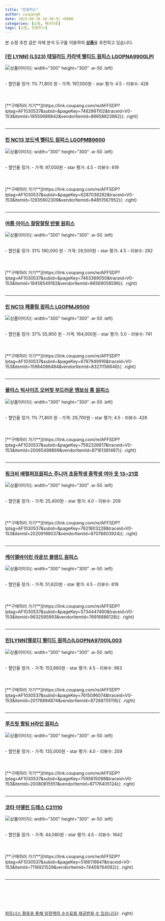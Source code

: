 ```yaml
---
title: "린원피스"
author: coupang6
date: 2023-09-16 18:38:51 +0800
categories: [쇼핑, 패션의류]
tags: [쇼핑, 린원피스]
---
```


본 쇼핑 추천 글은 자체 분석 도구를 이용하여 [**상품**](https://link.coupang.com/a/bao1ui)을 추천하고 있습니다.

### [[린 LYNN] (L523) 테일러드 카라넥 벨티드 원피스 LGOPNA9900LPI](https://link.coupang.com/re/AFFSDP?lptag=AF1030537&subid=&pageKey=7482961102&traceid=V0-153&itemId=19550686842&vendorItemId=86658823862)

![상품이미지](https://thumbnail8.coupangcdn.com/thumbnails/remote/230x230ex/image/vendor_inventory/6249/11f36eb178cfd70601dd1033d7eaec14241463b424a536bccaa237823c99.jpg){: width="300" height="300" .w-50 .left}


<br>
- 할인율 정가: 1%  71,800   원
- 가격: 197,000원
- star 평가: 4.5
- 리뷰수: 428
<br>
<br>
<br>
<br>
[**구매하러 가기**](https://link.coupang.com/re/AFFSDP?lptag=AF1030537&subid=&pageKey=7482961102&traceid=V0-153&itemId=19550686842&vendorItemId=86658823862){: .right}
<br>
<br>

---

### [린 NC13 보드넥 벨티드 원피스 LGOPMB9600](https://link.coupang.com/re/AFFSDP?lptag=AF1030537&subid=&pageKey=6287038292&traceid=V0-153&itemId=12935602309&vendorItemId=84851567952)

![상품이미지](https://thumbnail7.coupangcdn.com/thumbnails/remote/230x230ex/image/vendor_inventory/e07a/0c7a554405a80c596f05019ac2ae0f0d047fce5463865020281d9ceb499f.jpg){: width="300" height="300" .w-50 .left}


<br>
- 할인율 정가: 
- 가격: 97,000원
- star 평가: 4.5
- 리뷰수: 619
<br>
<br>
<br>
<br>
[**구매하러 가기**](https://link.coupang.com/re/AFFSDP?lptag=AF1030537&subid=&pageKey=6287038292&traceid=V0-153&itemId=12935602309&vendorItemId=84851567952){: .right}
<br>
<br>

---

### [여름 아이스 찰랑찰랑 반팔 원피스](https://link.coupang.com/re/AFFSDP?lptag=AF1030537&subid=&pageKey=7463369050&traceid=V0-153&itemId=19458549162&vendorItemId=86569058596)

![상품이미지](https://thumbnail10.coupangcdn.com/thumbnails/remote/230x230ex/image/vendor_inventory/c496/e38db678bdc73f46b3c5939df495cbb4a7b87248fd0e51628e1d6ec53605.png){: width="300" height="300" .w-50 .left}


<br>
- 할인율 정가: 31%  190,000   원
- 가격: 29,500원
- star 평가: 4.5
- 리뷰수: 282
<br>
<br>
<br>
<br>
[**구매하러 가기**](https://link.coupang.com/re/AFFSDP?lptag=AF1030537&subid=&pageKey=7463369050&traceid=V0-153&itemId=19458549162&vendorItemId=86569058596){: .right}
<br>
<br>

---

### [린 NC13 페플럼 원피스 LGOPMJ9500](https://link.coupang.com/re/AFFSDP?lptag=AF1030537&subid=&pageKey=6787949916&traceid=V0-153&itemId=15984086484&vendorItemId=83211156646)

![상품이미지](https://thumbnail8.coupangcdn.com/thumbnails/remote/230x230ex/image/vendor_inventory/2a98/fbf7f782de03a0a0a0da730b6f7f4d5ee4b195f3d3706f1ab12be538c4c5.jpg){: width="300" height="300" .w-50 .left}


<br>
- 할인율 정가: 37%  55,900   원
- 가격: 164,000원
- star 평가: 5.0
- 리뷰수: 741
<br>
<br>
<br>
<br>
[**구매하러 가기**](https://link.coupang.com/re/AFFSDP?lptag=AF1030537&subid=&pageKey=6787949916&traceid=V0-153&itemId=15984086484&vendorItemId=83211156646){: .right}
<br>
<br>

---

### [몰리스 빅사이즈 오버핏 부드러운 엠보싱 롱 원피스](https://link.coupang.com/re/AFFSDP?lptag=AF1030537&subid=&pageKey=7592326817&traceid=V0-153&itemId=20065498869&vendorItemId=87161381487)

![상품이미지](https://thumbnail8.coupangcdn.com/thumbnails/remote/230x230ex/image/vendor_inventory/a827/f31aa972017452b6d1799260be5736c144ce8326b12033db9e2167aab96d.jpg){: width="300" height="300" .w-50 .left}


<br>
- 할인율 정가: 1%  71,800   원
- 가격: 29,700원
- star 평가: 4.5
- 리뷰수: 428
<br>
<br>
<br>
<br>
[**구매하러 가기**](https://link.coupang.com/re/AFFSDP?lptag=AF1030537&subid=&pageKey=7592326817&traceid=V0-153&itemId=20065498869&vendorItemId=87161381487){: .right}
<br>
<br>

---

### [핑크비 배럴퍼프원피스 주니어 초등학생 중학생 여아 옷 13~21호](https://link.coupang.com/re/AFFSDP?lptag=AF1030537&subid=&pageKey=7621803228&traceid=V0-153&itemId=20209198037&vendorItemId=87076803924)

![상품이미지](https://thumbnail10.coupangcdn.com/thumbnails/remote/230x230ex/image/vendor_inventory/4588/b1dfd14610c24a918e95367a924f74cb05f3e6c86db31cb609d8016aee11.jpg){: width="300" height="300" .w-50 .left}


<br>
- 할인율 정가: 
- 가격: 25,400원
- star 평가: 4.0
- 리뷰수: 209
<br>
<br>
<br>
<br>
[**구매하러 가기**](https://link.coupang.com/re/AFFSDP?lptag=AF1030537&subid=&pageKey=7621803228&traceid=V0-153&itemId=20209198037&vendorItemId=87076803924){: .right}
<br>
<br>

---

### [케이엘바이린 라운브 블렌드 원피스](https://link.coupang.com/re/AFFSDP?lptag=AF1030537&subid=&pageKey=5734447460&traceid=V0-153&itemId=9632595993&vendorItemId=76916886128)

![상품이미지](https://thumbnail9.coupangcdn.com/thumbnails/remote/230x230ex/image/retail/images/2021/06/25/11/8/40260afb-eabb-4004-ba30-1c25b234df8a.jpg){: width="300" height="300" .w-50 .left}


<br>
- 할인율 정가: 
- 가격: 51,620원
- star 평가: 4.5
- 리뷰수: 619
<br>
<br>
<br>
<br>
[**구매하러 가기**](https://link.coupang.com/re/AFFSDP?lptag=AF1030537&subid=&pageKey=5734447460&traceid=V0-153&itemId=9632595993&vendorItemId=76916886128){: .right}
<br>
<br>

---

### [린[LYNN]엘로디 벨티드 원피스(LGOPNA9700)L003](https://link.coupang.com/re/AFFSDP?lptag=AF1030537&subid=&pageKey=7615096074&traceid=V0-153&itemId=20176894874&vendorItemId=87268755116)

![상품이미지](https://thumbnail8.coupangcdn.com/thumbnails/remote/230x230ex/image/vendor_inventory/8b67/c38b87665d5cc33f5294e4b07bcdea229a7fc12841909857899a4c44affd.jpg){: width="300" height="300" .w-50 .left}


<br>
- 할인율 정가: 
- 가격: 153,660원
- star 평가: 4.5
- 리뷰수: 983
<br>
<br>
<br>
<br>
[**구매하러 가기**](https://link.coupang.com/re/AFFSDP?lptag=AF1030537&subid=&pageKey=7615096074&traceid=V0-153&itemId=20176894874&vendorItemId=87268755116){: .right}
<br>
<br>

---

### [루즈핏 퀼팅 H라인 원피스](https://link.coupang.com/re/AFFSDP?lptag=AF1030537&subid=&pageKey=7595615098&traceid=V0-153&itemId=20080815551&vendorItemId=87176405124)

![상품이미지](https://thumbnail6.coupangcdn.com/thumbnails/remote/230x230ex/image/vendor_inventory/9abc/401f3097e1c0495356c8e04e03e27a67613ce27f791058d63148f81d7582.jpg){: width="300" height="300" .w-50 .left}


<br>
- 할인율 정가: 
- 가격: 135,000원
- star 평가: 4.0
- 리뷰수: 209
<br>
<br>
<br>
<br>
[**구매하러 가기**](https://link.coupang.com/re/AFFSDP?lptag=AF1030537&subid=&pageKey=7595615098&traceid=V0-153&itemId=20080815551&vendorItemId=87176405124){: .right}
<br>
<br>

---

### [코타 아델린 드레스 C21110](https://link.coupang.com/re/AFFSDP?lptag=AF1030537&subid=&pageKey=5166119847&traceid=V0-153&itemId=7116921529&vendorItemId=74408764082)

![상품이미지](https://thumbnail8.coupangcdn.com/thumbnails/remote/230x230ex/image/rs_quotation_api/jzp8ko26/abe7900964204a87a417823ee3289b56.jpg){: width="300" height="300" .w-50 .left}


<br>
- 할인율 정가: 
- 가격: 44,080원
- star 평가: 4.5
- 리뷰수: 1642
<br>
<br>
<br>
<br>
[**구매하러 가기**](https://link.coupang.com/re/AFFSDP?lptag=AF1030537&subid=&pageKey=5166119847&traceid=V0-153&itemId=7116921529&vendorItemId=74408764082){: .right}
<br>
<br>

---
<br><br><br><br><br> [파트너스 활동을 통해 일정액의 수수료를 제공받을 수 있습니다](https://link.coupang.com/a/bao1ui){: .right}